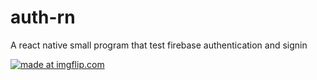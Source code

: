# auth-rn
A react native small program that test firebase authentication and signin

<a href="https://imgflip.com/gif/31xaxf"><img src="https://i.imgflip.com/31xaxf.gif" title="made at imgflip.com"/></a>
